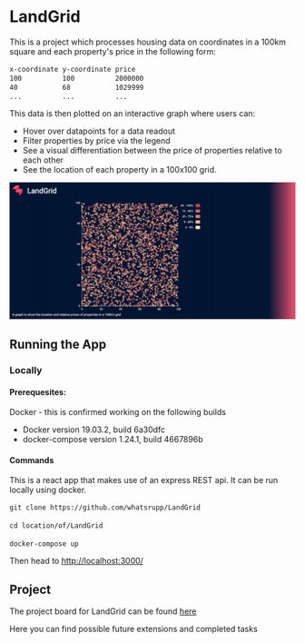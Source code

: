 # LandGrid


This is a project which processes housing data on coordinates in a 100km square and each property's price in the following form:

```
x-coordinate y-coordinate price
100          100          2000000
40           68           1029999
...          ...          ...
```
This data is then plotted on an interactive graph where users can:

- Hover over datapoints for a data readout
- Filter properties by price via the legend
- See a visual differentiation between the price of properties relative to each other
- See the location of each property in a 100x100 grid. 

![app-screenshot](./assets/screenshot.png)

## Running the App
### Locally

#### Prerequesites:
Docker - this is confirmed working on the following builds
- Docker version 19.03.2, build 6a30dfc 
- docker-compose version 1.24.1, build 4667896b
#### Commands
This is a react app that makes use of an express REST api. It can be run locally using docker.
```
git clone https://github.com/whatsrupp/LandGrid

cd location/of/LandGrid

docker-compose up
```

Then head to [http://localhost:3000/](http://localhost:3000/)

## Project
The project board for LandGrid can be found [here](https://github.com/whatsrupp/LandGrid/projects/1)

Here you can find possible future extensions and completed tasks



